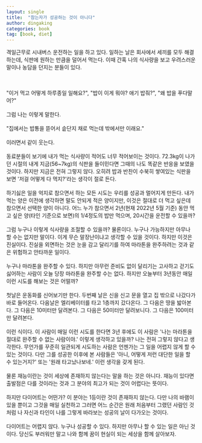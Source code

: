 ```yaml
---
layout: single
title:  "참는자가 성공하는 것이 아니다"
author: dingaking
categories: book
tag: [book, diet]
---
```



격일근무로 시내버스 운전하는 일을 하고 있다. 일하는 날은 회사에서 세끼를 모두 해결하는데, 식판에 원하는 만큼을 덜어서 먹는다. 이때 간혹 나의 식사량을 보고 우려스러운 말이나 농담을 던지는 분들이 있다. 

<br />
<br />
"이거 먹고 어떻게 하루종일 일해요?", "밥이 이게 뭐야? 애기 밥줘?", "왜 밥을 푸다말어?"

<br />
<br />
그럼 나는 이렇게 말한다.

<br />
<br />
"집에서는 밥통을 뜯어서 솥단지 채로 먹는데 밖에서만 이래요." 

<br />
<br />
이러면서 같이 웃는다.

<br />
<br />
동료분들이 보기에 내가 먹는 식사량이 적어도 너무 적어보이는 것이다. 72.3kg이 나가던 시절의 내게 지금(56~7kg)의 식판을 들이민다면 그때의 나도 똑같은 반응을 보였을 것이다. 하지만 지금은 전혀 그렇지 않다. 오히려 밥과 반찬이 수북히 쌓여있는 식판을 보면 '저걸 어떻게 다 먹지?'라는 생각이 절로 든다.

<br />
<br />
하기싫은 일을 억지로 참으면서 하는 모든 시도는 우리를 성공과 멀어지게 만든다. 내가 먹는 양은 이전에 생각하면 말도 안되게 적은 양이지만, 이것은 절대로 더 먹고 싶은데 참으면서 선택한 양이 아니다. 어느 누가 참으면서 2년(현재 2022년 5월 기준) 동안 먹고 싶은 양(타인 기준으로 보면)의 1/4정도의 밥만 먹으며, 20시간을 운전할 수 있을까?

<br />
<br />
그럼 누구나 이렇게 식사량을 조절할 수 있을까? 물론이다. 누구나 가능하지만 아무나 할 수는 없지만 말이다. 이게 무슨 말장난이냐고 생각할 수 있을 것이다. 하지만 이것은 진실이다. 진실을 외면하는 것은 눈을 감고 달리기를 하여 마라톤을 완주하려는 것과 같은 위험하고 안타까운 일이다.

<br />
<br />
누구나 마라톤을 완주할 수 있다. 하지만 아무런 준비도 없이 달리기는 고사하고 걷기도 싫어하는 사람이 오늘 당장 마라톤을 완주할 수는 없다. 하지만 오늘부터 3년동안 매일 이런 시도를 해보는 것은 어떨까?

<br />
<br />
첫날은 운동화를 신어보기만 한다. 두번째 날은 신을 신고 문을 열고 집 밖으로 나갔다가 바로 들어온다. 다음날은 엘리베이터를 타고 1층까지 갔다온다. 그 다음은 땅을 밟아본다. 그 다음은 10미터만 달려본다. 그 다음은 50미터만 달려보니다. 그 다음은 100미터만 달려본다.

<br />
<br />
이런 식이다. 이 사람이 매일 이런 시도를 한다면 3년 후에도 이 사람은 '나는 마라톤을 절대로 완주할 수 없는 사람이야.' 이렇게 생각하고 있을까? 나는 전혀 그렇지 않다고 생각한다. 무언가를 꾸준히 일관되게 시도하는 사람은 언젠가는 그 일을 어렵지 않게 할 수 있는 것이다. 다만 그를 성공한 이후에 본 사람들은 '아니, 어떻게 저런 대단한 일을 할 수 있는거지?' 또는 '원래 타고났나보네.' 이런 생각을 갖게 된다.

<br />
<br />
물론 재능이란는 것이 세상에 존재하지 않는다는 말을 하는 것은 아니다. 재능이 있다면 출발점은 다를 것이라는 것과 그 분야의 최고가 되는 것이 어렵다는 뜻이다.

<br />
<br />
하지만 다이어트는 어떤가? 이 분야는 1등이란 것이 존재하지 않는다. 다만 나의 바램이 있을 뿐이고 그것을 매일 실천하고 그러면 어느 순간은 원래 처음부터 그랬던 사람인 것처럼 나 자신과 타인이 나를 그렇게 바라보는 성공의 날이 다가오는 것이다.

<br />
<br />
다이어트는 어렵지 않다. 누구나 성공할 수 있다. 하지만 아무나 할 수 있는 일은 아닌 것이다. 당신도 부러워만 말고 나와 함께 꿈이 현실이 되는 세상을 함께 살아보자.